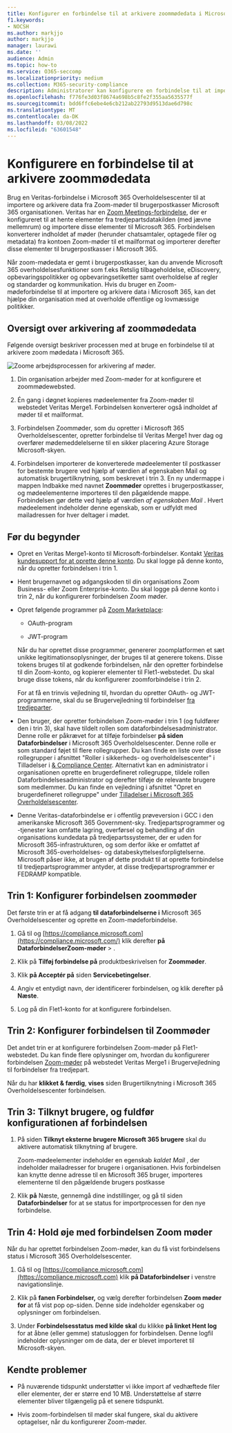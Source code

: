 ```yaml
---
title: Konfigurer en forbindelse til at arkivere zoommødedata i Microsoft 365
f1.keywords:
- NOCSH
ms.author: markjjo
author: markjjo
manager: laurawi
ms.date: ''
audience: Admin
ms.topic: how-to
ms.service: O365-seccomp
ms.localizationpriority: medium
ms.collection: M365-security-compliance
description: Administratorer kan konfigurere en forbindelse til at importere og arkivere data fra Veritas Zoom-møder i Microsoft 365. Dette giver dig mulighed for at arkivere data fra tredjepartsdatakilder i Microsoft 365, så du kan bruge overholdelsesfunktioner som f.eks retslig tilbageholdelse, indholdssøgning og opbevaringspolitikker til at administrere organisationens tredjepartsdata.
ms.openlocfilehash: f776fe3d03f8674a698b5c8fe2f355aa5635577f
ms.sourcegitcommit: bdd6ffc6ebe4e6cb212ab22793d9513dae6d798c
ms.translationtype: MT
ms.contentlocale: da-DK
ms.lasthandoff: 03/08/2022
ms.locfileid: "63601548"
---
```

# <a name="set-up-a-connector-to-archive-zoom-meetings-data"></a>Konfigurere en forbindelse til at arkivere zoommødedata

Brug en Veritas-forbindelse i Microsoft 365 Overholdelsescenter til at importere og arkivere data fra Zoom-møder til brugerpostkasser Microsoft 365 organisationen. Veritas har en [Zoom Meetings-forbindelse](https://globanet.com/zoom/), der er konfigureret til at hente elementer fra tredjepartsdatakilden (med jævne mellemrum) og importere disse elementer til Microsoft 365. Forbindelsen konverterer indholdet af møder (herunder chatsamtaler, optagede filer og metadata) fra kontoen Zoom-møder til et mailformat og importerer derefter disse elementer til brugerpostkasser i Microsoft 365.

Når zoom-mødedata er gemt i brugerpostkasser, kan du anvende Microsoft 365 overholdelsesfunktioner som f.eks Retslig tilbageholdelse, eDiscovery, opbevaringspolitikker og opbevaringsetiketter samt overholdelse af regler og standarder og kommunikation. Hvis du bruger en Zoom-mødeforbindelse til at importere og arkivere data i Microsoft 365, kan det hjælpe din organisation med at overholde offentlige og lovmæssige politikker.

## <a name="overview-of-archiving-zoom-meetings-data"></a>Oversigt over arkivering af zoommødedata

Følgende oversigt beskriver processen med at bruge en forbindelse til at arkivere zoom mødedata i Microsoft 365.

![Zoome arbejdsprocessen for arkivering af møder.](../media/ZoomMeetingsConnectorWorkflow.png)

1. Din organisation arbejder med Zoom-møder for at konfigurere et zoommødewebsted.

2. Én gang i døgnet kopieres mødeelementer fra Zoom-møder til webstedet Veritas Merge1. Forbindelsen konverterer også indholdet af møder til et mailformat.

3. Forbindelsen Zoommøder, som du opretter i Microsoft 365 Overholdelsescenter, opretter forbindelse til Veritas Merge1 hver dag og overfører mødemeddelelserne til en sikker placering Azure Storage Microsoft-skyen.

4. Forbindelsen importerer de konverterede mødeelementer til postkasser for bestemte brugere ved hjælp af værdien af egenskaben  Mail og automatisk brugertilknytning, som beskrevet i trin 3. En ny undermappe i mappen Indbakke med navnet **Zoommøder** oprettes i brugerpostkasser, og mødeelementerne importeres til den pågældende mappe. Forbindelsen gør dette ved hjælp af værdien *af egenskaben Mail* . Hvert mødeelement indeholder denne egenskab, som er udfyldt med mailadressen for hver deltager i mødet.

## <a name="before-you-begin"></a>Før du begynder

- Opret en Veritas Merge1-konto til Microsoft-forbindelser. Kontakt [Veritas kundesupport for at oprette denne konto](https://globanet.com/ms-connectors-contact). Du skal logge på denne konto, når du opretter forbindelsen i trin 1.

- Hent brugernavnet og adgangskoden til din organisations Zoom Business- eller Zoom Enterprise-konto. Du skal logge på denne konto i trin 2, når du konfigurerer forbindelsen Zoom møder.

- Opret følgende programmer på [Zoom Marketplace](https://marketplace.zoom.us):

  - OAuth-program

  - JWT-program

  Når du har oprettet disse programmer, genererer zoomplatformen et sæt unikke legitimationsoplysninger, der bruges til at generere tokens. Disse tokens bruges til at godkende forbindelsen, når den opretter forbindelse til din Zoom-konto, og kopierer elementer til Flet1-webstedet. Du skal bruge disse tokens, når du konfigurerer zoomforbindelse i trin 2.

  For at få en trinvis vejledning til, hvordan du opretter OAuth- og JWT-programmerne, skal du se Brugervejledning til forbindelser [fra tredjeparter](https://docs.ms.merge1.globanetportal.com/Merge1%20Third-Party%20Connectors%20Zoom%20Meetings%20User%20Guide%20.pdf).

- Den bruger, der opretter forbindelsen Zoom-møder i trin 1 (og fuldfører den i trin 3), skal have tildelt rollen som dataforbindelsesadministrator. Denne rolle er påkrævet for at tilføje forbindelser **på siden Dataforbindelser** i Microsoft 365 Overholdelsescenter. Denne rolle er som standard føjet til flere rollegrupper. Du kan finde en liste over disse rollegrupper i afsnittet "Roller i sikkerheds- og overholdelsescenter" i Tilladelser i [& Compliance Center](../security/office-365-security/permissions-in-the-security-and-compliance-center.md#roles-in-the-security--compliance-center). Alternativt kan en administrator i organisationen oprette en brugerdefineret rollegruppe, tildele rollen Dataforbindelsesadministrator og derefter tilføje de relevante brugere som medlemmer. Du kan finde en vejledning i afsnittet "Opret en brugerdefineret rollegruppe" under [Tilladelser i Microsoft 365 Overholdelsescenter](microsoft-365-compliance-center-permissions.md#create-a-custom-role-group).

- Denne Veritas-dataforbindelse er i offentlig prøveversion i GCC i den amerikanske Microsoft 365 Government-sky. Tredjepartsprogrammer og -tjenester kan omfatte lagring, overførsel og behandling af din organisations kundedata på tredjepartssystemer, der er uden for Microsoft 365-infrastrukturen, og som derfor ikke er omfattet af Microsoft 365-overholdelses- og databeskyttelsesforpligtelserne. Microsoft påser ikke, at brugen af dette produkt til at oprette forbindelse til tredjepartsprogrammer antyder, at disse tredjepartsprogrammer er FEDRAMP kompatible.

## <a name="step-1-set-up-the-zoom-meetings-connector"></a>Trin 1: Konfigurer forbindelsen zoommøder

Det første trin er at få adgang **til dataforbindelserne i** Microsoft 365 Overholdelsescenter og oprette en Zoom-mødeforbindelse.

1. Gå til og [https://compliance.microsoft.com](https://compliance.microsoft.com/) klik derefter **på DataforbindelserZoom-møder** > .

2. Klik på **Tilføj forbindelse på** produktbeskrivelsen for **Zoommøder**.

3. Klik **på Acceptér på** siden **Servicebetingelser**.

4. Angiv et entydigt navn, der identificerer forbindelsen, og klik derefter på **Næste**.

5. Log på din Flet1-konto for at konfigurere forbindelsen.

## <a name="step-2-configure-the-zoom-meetings-connector"></a>Trin 2: Konfigurer forbindelsen til Zoommøder

Det andet trin er at konfigurere forbindelsen Zoom-møder på Flet1-webstedet. Du kan finde flere oplysninger om, hvordan du konfigurerer forbindelsen [Zoom-møder](https://docs.ms.merge1.globanetportal.com/Merge1%20Third-Party%20Connectors%20Zoom%20Meetings%20User%20Guide%20.pdf) på webstedet Veritas Merge1 i Brugervejledning til forbindelser fra tredjepart.

Når du har **klikket & færdig**, **vises** siden Brugertilknytning i Microsoft 365 Overholdelsescenter forbindelsen.

## <a name="step-3-map-users-and-complete-the-connector-setup"></a>Trin 3: Tilknyt brugere, og fuldfør konfigurationen af forbindelsen

1. På siden **Tilknyt eksterne brugere Microsoft 365 brugere** skal du aktivere automatisk tilknytning af brugere.

   Zoom-mødeelementer indeholder en egenskab *kaldet Mail* , der indeholder mailadresser for brugere i organisationen. Hvis forbindelsen kan knytte denne adresse til en Microsoft 365 bruger, importeres elementerne til den pågældende brugers postkasse

2. Klik **på** Næste, gennemgå dine indstillinger, og gå til siden **Dataforbindelser** for at se status for importprocessen for den nye forbindelse.

## <a name="step-4-monitor-the-zoom-meetings-connector"></a>Trin 4: Hold øje med forbindelsen Zoom møder

Når du har oprettet forbindelsen Zoom-møder, kan du få vist forbindelsens status i Microsoft 365 Overholdelsescenter.

1. Gå til og [https://compliance.microsoft.com](https://compliance.microsoft.com) klik **på Dataforbindelser** i venstre navigationslinje.

2. Klik på **fanen Forbindelser,** og vælg derefter forbindelsen **Zoom møder for** at få vist pop op-siden. Denne side indeholder egenskaber og oplysninger om forbindelsen.

3. Under **Forbindelsesstatus med kilde skal** du klikke **på linket Hent log** for at åbne (eller gemme) statusloggen for forbindelsen. Denne logfil indeholder oplysninger om de data, der er blevet importeret til Microsoft-skyen.

## <a name="known-issues"></a>Kendte problemer

- På nuværende tidspunkt understøtter vi ikke import af vedhæftede filer eller elementer, der er større end 10 MB. Understøttelse af større elementer bliver tilgængelig på et senere tidspunkt.

- Hvis zoom-forbindelsen til møder skal fungere, skal du aktivere optagelser, når du konfigurerer Zoom-møder.
